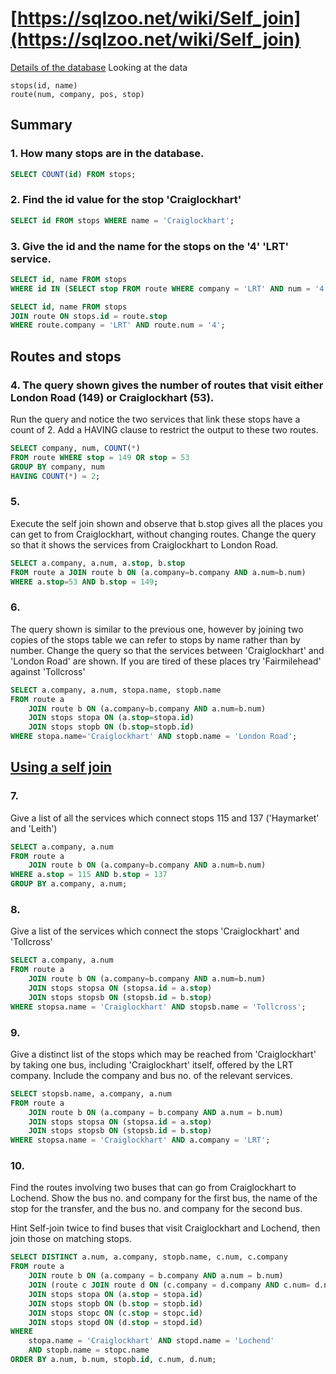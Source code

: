 # [https://sqlzoo.net/wiki/Self_join](https://sqlzoo.net/wiki/Self_join)

[Details of the database](https://sqlzoo.net/wiki/Edinburgh_Buses.) Looking at the data

    stops(id, name)
    route(num, company, pos, stop)

## Summary

### 1. How many stops are in the database.

```SQL
SELECT COUNT(id) FROM stops;
```

### 2. Find the id value for the stop 'Craiglockhart'

```SQL
SELECT id FROM stops WHERE name = 'Craiglockhart';
```

### 3. Give the id and the name for the stops on the '4' 'LRT' service. 

```SQL
SELECT id, name FROM stops
WHERE id IN (SELECT stop FROM route WHERE company = 'LRT' AND num = '4');

SELECT id, name FROM stops
JOIN route ON stops.id = route.stop
WHERE route.company = 'LRT' AND route.num = '4';
```

## Routes and stops

### 4.  The query shown gives the number of routes that visit either London Road (149) or Craiglockhart (53). 

Run the query and notice the two services that link these stops have a count of 2. Add a HAVING clause to restrict the output to these two routes.

```SQL
SELECT company, num, COUNT(*)
FROM route WHERE stop = 149 OR stop = 53
GROUP BY company, num
HAVING COUNT(*) = 2;
```

### 5. 

Execute the self join shown and observe that b.stop gives all the places you can get to from Craiglockhart, without changing routes. Change the query so that it shows the services from Craiglockhart to London Road.

```SQL
SELECT a.company, a.num, a.stop, b.stop
FROM route a JOIN route b ON (a.company=b.company AND a.num=b.num)
WHERE a.stop=53 AND b.stop = 149;
```

### 6. 

The query shown is similar to the previous one, however by joining two copies of the stops table we can refer to stops by name rather than by number. Change the query so that the services between 'Craiglockhart' and 'London Road' are shown. If you are tired of these places try 'Fairmilehead' against 'Tollcross'

```SQL
SELECT a.company, a.num, stopa.name, stopb.name 
FROM route a
    JOIN route b ON (a.company=b.company AND a.num=b.num)
    JOIN stops stopa ON (a.stop=stopa.id)
    JOIN stops stopb ON (b.stop=stopb.id)
WHERE stopa.name='Craiglockhart' AND stopb.name = 'London Road';
```

## [Using a self join](https://sqlzoo.net/wiki/Using_a_self_join)

### 7. 

Give a list of all the services which connect stops 115 and 137 ('Haymarket' and 'Leith')

```SQL
SELECT a.company, a.num 
FROM route a 
    JOIN route b ON (a.company=b.company AND a.num=b.num)
WHERE a.stop = 115 AND b.stop = 137
GROUP BY a.company, a.num;
```

### 8. 

Give a list of the services which connect the stops 'Craiglockhart' and 'Tollcross'

```SQL
SELECT a.company, a.num 
FROM route a 
    JOIN route b ON (a.company=b.company AND a.num=b.num)
    JOIN stops stopsa ON (stopsa.id = a.stop)
    JOIN stops stopsb ON (stopsb.id = b.stop)
WHERE stopsa.name = 'Craiglockhart' AND stopsb.name = 'Tollcross';
```

### 9. 

Give a distinct list of the stops which may be reached from 'Craiglockhart' by taking one bus, including 'Craiglockhart' itself, offered by the LRT company. Include the company and bus no. of the relevant services.

```SQL
SELECT stopsb.name, a.company, a.num 
FROM route a
    JOIN route b ON (a.company = b.company AND a.num = b.num)
    JOIN stops stopsa ON (stopsa.id = a.stop)
    JOIN stops stopsb ON (stopsb.id = b.stop)
WHERE stopsa.name = 'Craiglockhart' AND a.company = 'LRT';
```

### 10. 

Find the routes involving two buses that can go from Craiglockhart to Lochend.
Show the bus no. and company for the first bus, the name of the stop for the transfer,
and the bus no. and company for the second bus.

Hint
Self-join twice to find buses that visit Craiglockhart and Lochend, then join those on matching stops.

```SQL
SELECT DISTINCT a.num, a.company, stopb.name, c.num, c.company
FROM route a 
    JOIN route b ON (a.company = b.company AND a.num = b.num)
    JOIN (route c JOIN route d ON (c.company = d.company AND c.num= d.num))
    JOIN stops stopa ON (a.stop = stopa.id)
    JOIN stops stopb ON (b.stop = stopb.id)
    JOIN stops stopc ON (c.stop = stopc.id)
    JOIN stops stopd ON (d.stop = stopd.id)
WHERE 
    stopa.name = 'Craiglockhart' AND stopd.name = 'Lochend'
    AND stopb.name = stopc.name
ORDER BY a.num, b.num, stopb.id, c.num, d.num;
```